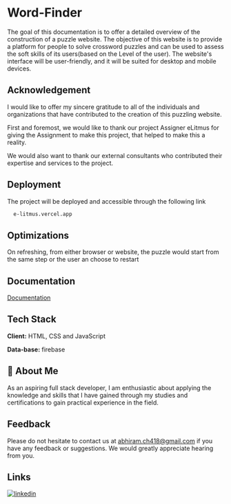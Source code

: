 
# Word-Finder

The goal of this documentation is to offer a detailed overview of the construction of a puzzle website. The objective of this website is to provide a platform for people to solve crossword puzzles and can be used to assess the soft skills of its users(based on the Level of the user). The website's interface will be user-friendly, and it will be suited for desktop and mobile devices.

## Acknowledgement

I would like to offer my sincere gratitude to all of the individuals and organizations that have contributed to the creation of this puzzling website.

First and foremost, we would like to thank our project Assigner eLitmus for giving the Assignment to make this project, that helped to make this a reality.

We would also want to thank our external consultants who contributed their expertise and services to the project.



## Deployment

The project will be deployed and accessible through the following link 

```bash
  e-litmus.vercel.app
```


## Optimizations

On refreshing, from either browser or website, the puzzle would start from the same step or the user an choose to restart



## Documentation

[Documentation](https://drive.google.com/file/d/1TFriUbTGudiKIC8Dtl6YWm7i_6Uqqhy6/view?usp=sharing)


## Tech Stack

**Client:** HTML, CSS and JavaScript

**Data-base:** firebase


## 🦉 About Me
As an aspiring full stack developer, I am enthusiastic about applying the knowledge and skills that I have gained through my studies and certifications to gain practical experience in the field.


## Feedback

Please do not hesitate to contact us at abhiram.ch418@gmail.com if you have any feedback or suggestions. We would greatly appreciate hearing from you.


##  Links

[![linkedin](https://img.shields.io/badge/linkedin-0A66C2?style=for-the-badge&logo=linkedin&logoColor=white)](https://www.linkedin.com/in/chintapatla-abhiram/)


